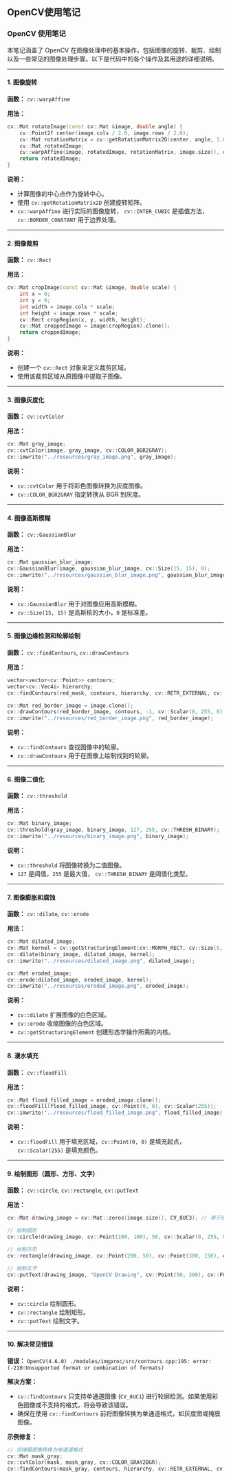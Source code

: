 ## OpenCV使用笔记
### OpenCV 使用笔记

本笔记涵盖了 OpenCV 在图像处理中的基本操作，包括图像的旋转、裁剪、绘制以及一些常见的图像处理步骤。以下是代码中的各个操作及其用途的详细说明。

---

#### 1. 图像旋转

**函数：** `cv::warpAffine`

**用法：**

```cpp
cv::Mat rotateImage(const cv::Mat &image, double angle) {
    cv::Point2f center(image.cols / 2.0, image.rows / 2.0);
    cv::Mat rotationMatrix = cv::getRotationMatrix2D(center, angle, 1.0);
    cv::Mat rotatedImage;
    cv::warpAffine(image, rotatedImage, rotationMatrix, image.size(), cv::INTER_CUBIC, cv::BORDER_CONSTANT);
    return rotatedImage;
}
```

**说明：**
- 计算图像的中心点作为旋转中心。
- 使用 `cv::getRotationMatrix2D` 创建旋转矩阵。
- `cv::warpAffine` 进行实际的图像旋转， `cv::INTER_CUBIC` 是插值方法， `cv::BORDER_CONSTANT` 用于边界处理。

---

#### 2. 图像裁剪

**函数：** `cv::Rect`

**用法：**

```cpp
cv::Mat cropImage(const cv::Mat &image, double scale) {
    int x = 0;
    int y = 0;
    int width = image.cols * scale;
    int height = image.rows * scale;
    cv::Rect cropRegion(x, y, width, height);
    cv::Mat croppedImage = image(cropRegion).clone();
    return croppedImage;
}
```

**说明：**
- 创建一个 `cv::Rect` 对象来定义裁剪区域。
- 使用该裁剪区域从原图像中提取子图像。

---

#### 3. 图像灰度化

**函数：** `cv::cvtColor`

**用法：**

```cpp
cv::Mat gray_image;
cv::cvtColor(image, gray_image, cv::COLOR_BGR2GRAY);
cv::imwrite("../resources/gray_image.png", gray_image);
```

**说明：**
- `cv::cvtColor` 用于将彩色图像转换为灰度图像。
- `cv::COLOR_BGR2GRAY` 指定转换从 BGR 到灰度。

---

#### 4. 图像高斯模糊

**函数：** `cv::GaussianBlur`

**用法：**

```cpp
cv::Mat gaussian_blur_image;
cv::GaussianBlur(image, gaussian_blur_image, cv::Size(15, 15), 0);
cv::imwrite("../resources/gaussian_blur_image.png", gaussian_blur_image);
```

**说明：**
- `cv::GaussianBlur` 用于对图像应用高斯模糊。
- `cv::Size(15, 15)` 是高斯核的大小，`0` 是标准差。

---

#### 5. 图像边缘检测和轮廓绘制

**函数：** `cv::findContours`, `cv::drawContours`

**用法：**

```cpp
vector<vector<cv::Point>> contours;
vector<cv::Vec4i> hierarchy;
cv::findContours(red_mask, contours, hierarchy, cv::RETR_EXTERNAL, cv::CHAIN_APPROX_SIMPLE);

cv::Mat red_border_image = image.clone();
cv::drawContours(red_border_image, contours, -1, cv::Scalar(0, 255, 0), 2);
cv::imwrite("../resources/red_border_image.png", red_border_image);
```

**说明：**
- `cv::findContours` 查找图像中的轮廓。
- `cv::drawContours` 用于在图像上绘制找到的轮廓。

---

#### 6. 图像二值化

**函数：** `cv::threshold`

**用法：**

```cpp
cv::Mat binary_image;
cv::threshold(gray_image, binary_image, 127, 255, cv::THRESH_BINARY);
cv::imwrite("../resources/binary_image.png", binary_image);
```

**说明：**
- `cv::threshold` 将图像转换为二值图像。
- `127` 是阈值，`255` 是最大值， `cv::THRESH_BINARY` 是阈值化类型。

---

#### 7. 图像膨胀和腐蚀

**函数：** `cv::dilate`, `cv::erode`

**用法：**

```cpp
cv::Mat dilated_image;
cv::Mat kernel = cv::getStructuringElement(cv::MORPH_RECT, cv::Size(5, 5));
cv::dilate(binary_image, dilated_image, kernel);
cv::imwrite("../resources/dilated_image.png", dilated_image);

cv::Mat eroded_image;
cv::erode(dilated_image, eroded_image, kernel);
cv::imwrite("../resources/eroded_image.png", eroded_image);
```

**说明：**
- `cv::dilate` 扩展图像的白色区域。
- `cv::erode` 收缩图像的白色区域。
- `cv::getStructuringElement` 创建形态学操作所需的内核。

---

#### 8. 漫水填充

**函数：** `cv::floodFill`

**用法：**

```cpp
cv::Mat flood_filled_image = eroded_image.clone();
cv::floodFill(flood_filled_image, cv::Point(0, 0), cv::Scalar(255));
cv::imwrite("../resources/flood_filled_image.png", flood_filled_image);
```

**说明：**
- `cv::floodFill` 用于填充区域，`cv::Point(0, 0)` 是填充起点，`cv::Scalar(255)` 是填充颜色。

---

#### 9. 绘制图形（圆形、方形、文字）

**函数：** `cv::circle`, `cv::rectangle`, `cv::putText`

**用法：**

```cpp
cv::Mat drawing_image = cv::Mat::zeros(image.size(), CV_8UC3); // 用于绘制的图像

// 绘制圆形
cv::circle(drawing_image, cv::Point(100, 100), 50, cv::Scalar(0, 255, 0), 2);

// 绘制方形
cv::rectangle(drawing_image, cv::Point(200, 50), cv::Point(300, 150), cv::Scalar(255, 0, 0), 2);

// 绘制文字
cv::putText(drawing_image, "OpenCV Drawing", cv::Point(50, 300), cv::FONT_HERSHEY_SIMPLEX, 1, cv::Scalar(255, 255, 255), 2);
```

**说明：**
- `cv::circle` 绘制圆形。
- `cv::rectangle` 绘制矩形。
- `cv::putText` 绘制文字。

---

#### 10. 解决常见错误

**错误：** `OpenCV(4.6.0) ./modules/imgproc/src/contours.cpp:195: error: (-210:Unsupported format or combination of formats)`

**解决方案：**
- `cv::findContours` 只支持单通道图像 (`CV_8UC1`) 进行轮廓检测。如果使用彩色图像或不支持的格式，将会导致该错误。
- 确保在使用 `cv::findContours` 前将图像转换为单通道格式，如灰度图或掩膜图像。

**示例修复：**

```cpp
// 将掩膜图像转换为单通道格式
cv::Mat mask_gray;
cv::cvtColor(mask, mask_gray, cv::COLOR_GRAY2BGR);
cv::findContours(mask_gray, contours, hierarchy, cv::RETR_EXTERNAL, cv::CHAIN_APPROX_SIMPLE);
```
